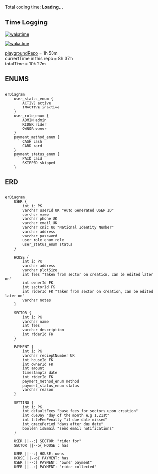 <!-- WAKATIME:START -->

Total coding time: **Loading...**

<!-- WAKATIME:END -->

## Time Logging

[![wakatime](https://wakatime.com/badge/user/436e4a6b-ccd5-49ff-b80f-1e57d59d7ee3/project/ad9d83ad-f56d-4fb8-a3f9-234f4d037069.svg)](https://wakatime.com/badge/user/436e4a6b-ccd5-49ff-b80f-1e57d59d7ee3/project/ad9d83ad-f56d-4fb8-a3f9-234f4d037069)

[![wakatime](https://wakatime.com/badge/user/436e4a6b-ccd5-49ff-b80f-1e57d59d7ee3/project/2111531b-3097-433a-8fe1-332419720db3.svg)](https://wakatime.com/badge/user/436e4a6b-ccd5-49ff-b80f-1e57d59d7ee3/project/2111531b-3097-433a-8fe1-332419720db3)

[playgroundRepo](https://github.com/tauheedbuttt/testing-nx) = 1h 50m  
currentTime in this repo = 8h 37m  
totalTime = 10h 27m

## ENUMS

```mermaid

erDiagram
    user_status_enum {
        ACTIVE active
        INACTIVE inactive
    }
    user_role_enum {
        ADMIN admin
        RIDER rider
        OWNER owner
    }
    payment_method_enum {
        CASH cash
        CARD card
    }
    payment_status_enum {
        PAID paid
        SKIPPED skipped
    }
```

## ERD

```mermaid

erDiagram
    USER {
        int id PK
        varchar userId UK "Auto Generated USER ID"
        varchar name
        varchar phone UK
        varchar email UK
        varchar cnic UK "National Identity Number"
        varchar address
        varchar password
        user_role_enum role
        user_status_enum status
    }

    HOUSE {
        int id PK
        varchar address
        varchar plotSize
        int fees "Taken from sector on creation, can be edited later on"
        int ownerId FK
        int sectorId FK
        int riderId FK "Taken from sector on creation, can be edited later on"
        varchar notes
    }

    SECTOR {
        int id PK
        varchar name
        int fees
        varchar description
        int riderId FK
    }

    PAYMENT {
        int id PK
        varchar recieptNumber UK
        int houseId FK
        int ownerId FK
        int amount
        timestamptz date
        int riderId FK
        payment_method_enum method
        payment_status_enum status
        varchar reason
    }

    SETTING {
        int id PK
        int defaultFees "base fees for sectors upon creation"
        int dueDay "day of the month e.g 1,21st"
        int lateFeePenalty "if due date missed"
        int gracePeriod "days after due date"
        boolean isEmail "send email notifications"
    }

    USER ||--o{ SECTOR: "rider for"
    SECTOR ||--o{ HOUSE : has

    USER ||--o{ HOUSE: owns
    HOUSE ||--o{ PAYMENT: has
    USER ||--o{ PAYMENT: "owner payment"
    USER ||--o{ PAYMENT: "rider collected"
```
